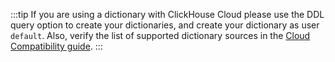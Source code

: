 :::tip
If you are using a dictionary with ClickHouse Cloud please use the DDL query option to create your dictionaries, and create your dictionary as user `default`. 
Also, verify the list of supported dictionary sources in the [Cloud Compatibility guide](/docs/en/whats-new/cloud-capabilities.md).
:::
